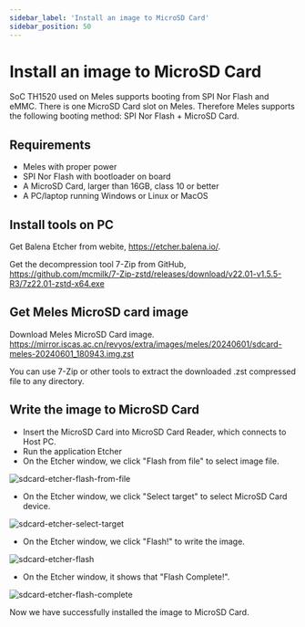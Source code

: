 ```yaml
---
sidebar_label: 'Install an image to MicroSD Card'
sidebar_position: 50
---
```


# Install an image to MicroSD Card

SoC TH1520 used on Meles supports booting from SPI Nor Flash and eMMC.
There is one MicroSD Card slot on Meles. Therefore Meles supports the following booting method: SPI Nor Flash + MicroSD Card.

## Requirements

- Meles with proper power
- SPI Nor Flash with bootloader on board
- A MicroSD Card, larger than 16GB, class 10 or better
- A PC/laptop running Windows or Linux or MacOS

## Install tools on PC

Get Balena Etcher from webite, https://etcher.balena.io/.

Get the decompression tool 7-Zip from GitHub, https://github.com/mcmilk/7-Zip-zstd/releases/download/v22.01-v1.5.5-R3/7z22.01-zstd-x64.exe

## Get Meles MicroSD card image

Download Meles MicroSD Card image. https://mirror.iscas.ac.cn/revyos/extra/images/meles/20240601/sdcard-meles-20240601_180943.img.zst

You can use 7-Zip or other tools to extract the downloaded .zst compressed file to any directory.

## Write the image to MicroSD Card

- Insert the MicroSD Card into MicroSD Card Reader, which connects to Host PC.
- Run the application Etcher
- On the Etcher window, we click "Flash from file" to select image file.

![sdcard-etcher-flash-from-file](/docs/meles/sdcard-etcher-flash-from-file.png)

- On the Etcher window, we click "Select target" to select MicroSD Card device.

![sdcard-etcher-select-target](/docs/meles/sdcard-etcher-select-target.png)

- On the Etcher window, we click "Flash!" to write the image.

![sdcard-etcher-flash](/docs/meles/sdcard-etcher-flash.png)

- On the Etcher window, it shows that "Flash Complete!".

![sdcard-etcher-flash-complete](/docs/meles/sdcard-etcher-flash-complete.png)

Now we have successfully installed the image to MicroSD Card.
